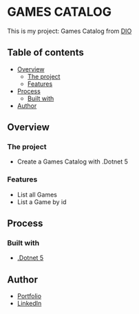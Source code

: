 # GAMES CATALOG

This is my project: Games Catalog from [DIO](https://web.dio.me)

## Table of contents

- [Overview](#overview)
  - [The project](#the-project)
  - [Features](#features)
- [Process](#Process)
  - [Built with](#built-with)
- [Author](#author)

## Overview

### The project

- Create a Games Catalog with .Dotnet 5

### Features

- List all Games
- List a Game by id

## Process

### Built with

- [.Dotnet 5](https://dotnet.microsoft.com/en-us)

## Author

- [Portfolio](https://ruanheleno.github.io)
- [LinkedIn](https://www.linkedin.com/in/ruanheleno/)
